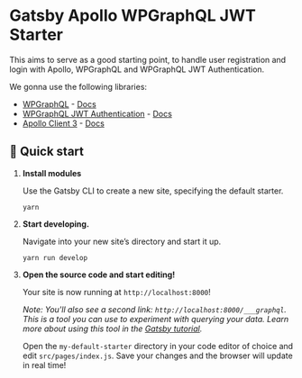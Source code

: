 # Gatsby Apollo WPGraphQL JWT Starter

This aims to serve as a good starting point, to handle user registration and login with Apollo, WPGraphQL and WPGraphQL JWT Authentication.

We gonna use the following libraries:

- [WPGraphQL](https://github.com/wp-graphql/wp-graphql) - [Docs](https://docs.wpgraphql.com/)
- [WPGraphQL JWT Authentication](https://github.com/wp-graphql/wp-graphql-jwt-authentication) - [Docs](https://docs.wpgraphql.com/extensions/wpgraphql-jwt-authentication/)
- [Apollo Client 3](https://github.com/apollographql/apollo-client/tree/master) - [Docs](https://www.apollographql.com/docs/react/v3.0-beta)


## 🚀 Quick start

1.  **Install modules**

    Use the Gatsby CLI to create a new site, specifying the default starter.

    ```shell
    yarn
    ```

2.  **Start developing.**

    Navigate into your new site’s directory and start it up.

    ```shell
    yarn run develop
    ```

3.  **Open the source code and start editing!**

    Your site is now running at `http://localhost:8000`!

    _Note: You'll also see a second link: _`http://localhost:8000/___graphql`_. This is a tool you can use to experiment with querying your data. Learn more about using this tool in the [Gatsby tutorial](https://www.gatsbyjs.org/tutorial/part-five/#introducing-graphiql)._

    Open the `my-default-starter` directory in your code editor of choice and edit `src/pages/index.js`. Save your changes and the browser will update in real time!


